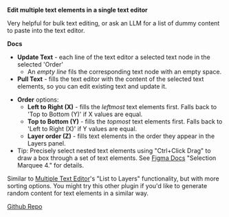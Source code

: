 **Edit multiple text elements in a single text editor**

Very helpful for bulk text editing, or ask an LLM for a list of dummy content to paste into the text editor.

**Docs**
- **Update Text** - each line of the text editor a selected text node in the selected 'Order'
  - An *empty line* fils the corresponding text node with an empty space.
  <!-- - Press `Cmd+Enter`/`Ctrl+Enter` while in the typing in the text editor to 'Update Text' -->
- **Pull Text** - fills the text editor with the content of the selected text elements, so you can edit existing text and update it. 
<!-- - **Select Text** - selects all the text element children of your current selection -->
- **Order** options:
  - **Left to Right (X)** - fills the *leftmost* text elements first. Falls back to 'Top to Bottom (Y)' if X values are equal.
  - **Top to Bottom (Y)** - fills the *topmost* text elements first. Falls back to 'Left to Right (X)' if Y values are equal.
  - **Layer order (Z)** - fills text elements in the order they appear in the Layers panel.
- Tip: Precisely select nested text elements using "Ctrl+Click Drag" to draw a box through a set of text elements. See [Figma Docs](https://help.figma.com/hc/en-us/articles/360040449873-Select-layers-and-objects#:~:text=To%20select%20nested%20layers) "Selection Marquee 4." for details.

Similar to [Multiple Text Editor](https://www.figma.com/community/plugin/1314354601837162016)'s "List to Layers" functionality, but with more sorting options. You might try this other plugin if you'd like to generate random content for text elements in a similar way.

[Github Repo]([github.com/arniebradfo/repeat-as-list-figma-plugin](https://github.com/arniebradfo/multi-text-edit-figma-plugin))